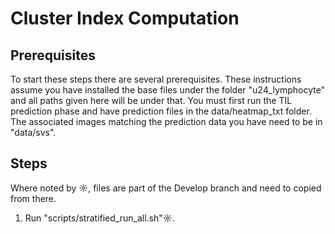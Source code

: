 # Cluster Index Computation

## Prerequisites

To start these steps there are several prerequisites.  These instructions assume you have installed the base files under the folder "u24_lymphocyte" and all paths given here will be under that.  You must first run the TIL prediction phase and have prediction files in the data/heatmap_txt folder.  The associated images matching the prediction data you have need to be in "data/svs".

## Steps

Where noted by ☼, files are part of the Develop branch and need to copied from there.

1) Run "scripts/stratified_run_all.sh"☼.